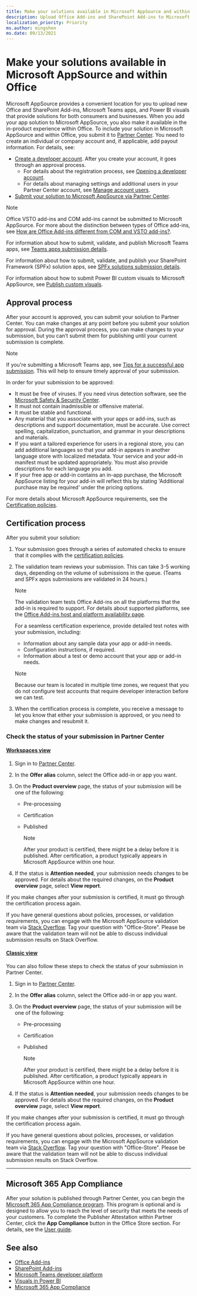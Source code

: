 ```yaml
---
title: Make your solutions available in Microsoft AppSource and within Office 
description: Upload Office Add-ins and SharePoint Add-ins to Microsoft AppSource via the Partner Center.
localization_priority: Priority
ms.author: mingshen
ms.date: 09/13/2021
---
```


# Make your solutions available in Microsoft AppSource and within Office

Microsoft AppSource provides a convenient location for you to upload new Office and SharePoint Add-ins, Microsoft Teams apps, and Power BI visuals that provide solutions for both consumers and businesses. When you add your app solution to Microsoft AppSource, you also make it available in the in-product experience within Office. To include your solution in Microsoft AppSource and within Office, you submit it to [Partner Center](https://partner.microsoft.com/dashboard/marketplace-offers/overview). You need to create an individual or company account and, if applicable, add payout information. For details, see:

- [Create a developer account](https://partner.microsoft.com/dashboard/account/v3/enrollment/introduction/office). After you create your account, it goes through an approval process. 
  - For details about the registration process, see [Opening a developer account](open-a-developer-account.md).
  - For details about managing settings and additional users in your Partner Center account, see [Manage account users](manage-account-settings-and-profile.md).
- [Submit your solution to Microsoft AppSource via Partner Center](use-partner-center-to-submit-to-appsource.md).

> [!NOTE]
> Office VSTO add-ins and COM add-ins cannot be submitted to Microsoft AppSource. For more about the distinction between types of Office add-ins, see [How are Office Add-ins different from COM and VSTO add-ins?](/office/dev/add-ins/overview/office-add-ins#how-are-office-add-ins-different-from-com-and-vsto-add-ins).

For information about how to submit, validate, and publish Microsoft Teams apps, see [Teams apps submission details](/microsoftteams/platform/concepts/deploy-and-publish/appsource/publish).

For information about how to submit, validate, and publish your SharePoint Framework (SPFx) solution apps, see [SPFx solutions submission details](/sharepoint/dev/spfx/publish-to-marketplace-checklist).

For information about how to submit Power BI custom visuals to Microsoft AppSource, see [Publish custom visuals](/power-bi/developer/office-store).

<a name="bk_approval"> </a>
## Approval process

After your account is approved, you can submit your solution to Partner Center. You can make changes at any point before you submit your solution for approval. During the approval process, you can make changes to your submission, but you can’t submit them for publishing until your current submission is complete.

> [!NOTE] 
> If you're submitting a Microsoft Teams app, see [Tips for a successful app submission](/microsoftteams/platform/publishing/office-store-approval). This will help to ensure timely approval of your submission.

In order for your submission to be approved:

- It must be free of viruses. If you need virus detection software, see the [Microsoft Safety & Security Center](https://go.microsoft.com/fwlink/?LinkId=248711).
- It must not contain inadmissible or offensive material.
- It must be stable and functional.
- Any material that you associate with your apps or add-ins, such as descriptions and support documentation, must be accurate. Use correct spelling, capitalization, punctuation, and grammar in your descriptions and materials.
- If you want a tailored experience for users in a regional store, you can add additional languages so that your add-in appears in another language store with localized metadata. Your service and your add-in manifest must be updated appropriately. You must also provide descriptions for each language you add.
- If your free app or add-in contains an in-app purchase, the Microsoft AppSource listing for your add-in will reflect this by stating 'Additional purchase may be required' under the pricing options.

For more details about Microsoft AppSource requirements, see the [Certification policies](/legal/marketplace/certification-policies).

<a name="bk_Validation"> </a>

## Certification process

After you submit your solution:

1. Your submission goes through a series of automated checks to ensure that it complies with the [certification policies](/legal/marketplace/certification-policies).

2. The validation team reviews your submission. This can take 3-5 working days, depending on the volume of submissions in the queue. (Teams and SPFx apps submissions are validated in 24 hours.)

   > [!NOTE]
   > The validation team tests Office Add-ins on all the platforms that the add-in is required to support. For details about supported platforms, see the [Office Add-ins host and platform availability page](/office/dev/add-ins/overview/office-add-in-availability).

   For a seamless certification experience, provide detailed test notes with your submission, including:

   - Information about any sample data your app or add-in needs.
   - Configuration instructions, if required.
   - Information about a test or demo account that your app or add-in needs.

   > [!NOTE]
   > Because our team is located in multiple time zones, we request that you do not configure test accounts that require developer interaction before we can test.

3. When the certification process is complete, you receive a message to let you know that either your submission is approved, or you need to make changes and resubmit it.

### Check the status of your submission in Partner Center

#### [Workspaces view](#tab/Workspaces-view)

1. Sign in to [Partner Center](https://partner.microsoft.com/dashboard/marketplace-offers/overview).
1. In the **Offer alias** column, select the Office add-in or app you want.
1. On the **Product overview** page, the status of your submission will be one of the following:
    - Pre-processing
    - Certification
    - Published

      > [!NOTE]
      > After your product is certified, there might be a delay before it is published. After certification, a product typically appears in Microsoft AppSource within one hour.

1. If the status is **Attention needed**, your submission needs changes to be approved. For details about the required changes, on the **Product overview** page, select **View report**.

If you make changes after your submission is certified, it must go through the certification process again.

If you have general questions about policies, processes, or validation requirements, you can engage with the Microsoft AppSource validation team via [Stack Overflow](https://stackoverflow.com/search?q=office-store). Tag your question with "Office-Store". Please be aware that the validation team will not be able to discuss individual submission results on Stack Overflow.

#### [Classic view](#tab/classic-view)

You can also follow these steps to check the status of your submission in Partner Center.

1. Sign in to [Partner Center](https://partner.microsoft.com/dashboard/office/overview).
1. In the **Offer alias** column, select the Office add-in or app you want.
1. On the **Product overview** page, the status of your submission will be one of the following:
    - Pre-processing
    - Certification
    - Published

      > [!NOTE]
      > After your product is certified, there might be a delay before it is published. After certification, a product typically appears in Microsoft AppSource within one hour.

1. If the status is **Attention needed**, your submission needs changes to be approved. For details about the required changes, on the **Product overview** page, select **View report**.

If you make changes after your submission is certified, it must go through the certification process again.

If you have general questions about policies, processes, or validation requirements, you can engage with the Microsoft AppSource validation team via [Stack Overflow](https://stackoverflow.com/search?q=office-store). Tag your question with "Office-Store". Please be aware that the validation team will not be able to discuss individual submission results on Stack Overflow.

---

## Microsoft 365 App Compliance

After your solution is published through Partner Center, you can begin the [Microsoft 365 App Compliance program](/microsoft-365-app-certification/overview). This program is optional and is designed to allow you to reach the level of security that meets the needs of your customers. To complete the Publisher Attestation within Partner Center, click the **App Compliance** button in the Office Store section. For details, see the [User guide](/microsoft-365-app-certification/docs/userguide).

## See also

- [Office Add-ins](/office/dev/add-ins/overview/office-add-ins)  
- [SharePoint Add-ins](/sharepoint/dev/sp-add-ins/sharepoint-add-ins)
- [Microsoft Teams developer platform](/microsoftteams/platform/overview)
- [Visuals in Power BI](/power-bi/power-bi-custom-visuals)
- [Microsoft 365 App Compliance](/microsoft-365-app-certification/overview)
